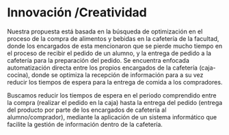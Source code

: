 # Innovación /Creatividad
Nuestra propuesta está basada en la búsqueda de optimización en el proceso de la compra de alimentos y bebidas en la cafetería de la facultad, donde los encargados de esta mencionaron que se pierde mucho tiempo en el proceso de recibir el pedido de un alumno, y la entrega de pedido a la cafetería para la preparación del pedido. Se encuentra enfocada automatización directa entre los propios encargados de la cafetería (caja-cocina), donde se optimiza la recepción de información para a su vez reducir los tiempos de espera para la entrega de comida a los compradores. 

Buscamos reducir los tiempos de espera en el periodo comprendido entre la compra (realizar el pedido en la caja) hasta la entrega del pedido (entrega del producto por parte de los encargados de cafetería al alumno/comprador), mediante la aplicación de un sistema informático que facilite la gestión de información dentro de la cafetería.
